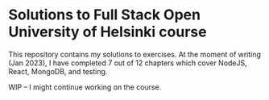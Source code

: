 # Solutions to Full Stack Open University of Helsinki course

This repository contains my solutions to exercises. At the moment of writing (Jan 2023), I have completed 7 out of 12 chapters which cover NodeJS, React, MongoDB, and testing.

WIP – I might continue working on the course.

